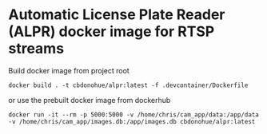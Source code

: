 # Automatic License Plate Reader (ALPR) docker image for RTSP streams

Build docker image from project root

`docker build . -t cbdonohue/alpr:latest -f .devcontainer/Dockerfile`

or use the prebuilt docker image from dockerhub

`docker run -it --rm -p 5000:5000 -v /home/chris/cam_app/data:/app/data -v /home/chris/cam_app/images.db:/app/images.db cbdonohue/alpr:latest`